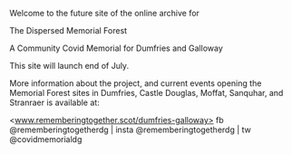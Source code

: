 Welcome to the future site of the online archive for

The Dispersed Memorial Forest

A Community Covid Memorial for Dumfries and Galloway

This site will launch end of July.

More information about the project, and current events opening the Memorial Forest sites in Dumfries, Castle Douglas, Moffat, Sanquhar, and Stranraer is available at:

<www.rememberingtogether.scot/dumfries-galloway>
fb @rememberingtogetherdg | insta @rememberingtogetherdg | tw @covidmemorialdg
